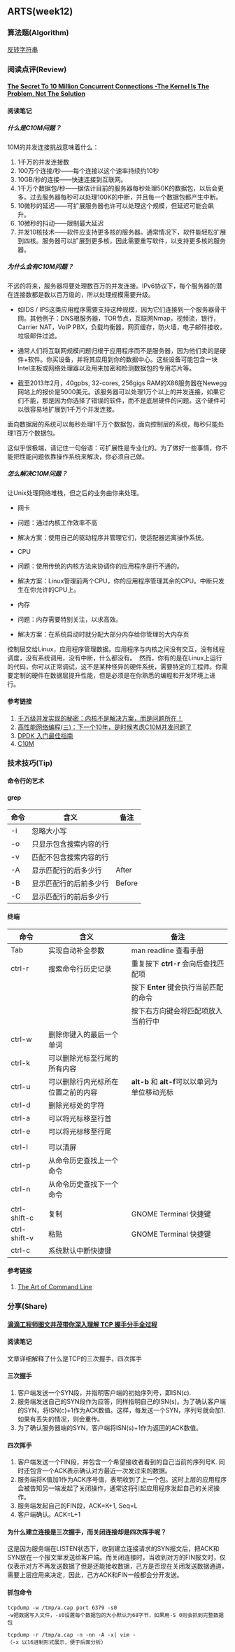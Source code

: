 ## ARTS(week12)

### 算法题(Algorithm)

[反转字符串](https://github.com/geekwho11/learn.leetcode.xbcme/tree/master/php/src/344.reverse-string)

### 阅读点评(Review)

#### [The Secret To 10 Million Concurrent Connections -The Kernel Is The Problem, Not The Solution](http://highscalability.com/blog/2013/5/13/the-secret-to-10-million-concurrent-connections-the-kernel-i.html)

#### 阅读笔记

##### 什么是C10M问题？

10M的并发连接挑战意味着什么：

1. 1千万的并发连接数 
2. 100万个连接/秒——每个连接以这个速率持续约10秒 
3. 10GB/秒的连接——快速连接到互联网。 
4. 1千万个数据包/秒——据估计目前的服务器每秒处理50K的数据包，以后会更多。过去服务器每秒可以处理100K的中断，并且每一个数据包都产生中断。 
5. 10微秒的延迟——可扩展服务器也许可以处理这个规模，但延迟可能会飙升。 
6. 10微秒的抖动——限制最大延迟 
7. 并发10核技术——软件应支持更多核的服务器。通常情况下，软件能轻松扩展到四核。服务器可以扩展到更多核，因此需要重写软件，以支持更多核的服务器。 

##### 为什么会有C10M问题？

不远的将来，服务器将要处理数百万的并发连接。IPv6协议下，每个服务器的潜在连接数都是数以百万级的，所以处理规模需要升级。

- 如IDS / IPS这类应用程序需要支持这种规模，因为它们连接到一个服务器骨干网。其他例子：DNS根服务器，TOR节点，互联网Nmap，视频流，银行，Carrier NAT，VoIP PBX，负载均衡器，网页缓存，防火墙，电子邮件接收，垃圾邮件过滤。


- 通常人们将互联网规模问题归根于应用程序而不是服务器，因为他们卖的是硬件+软件。你买设备，并将其应用到你的数据中心。这些设备可能包含一块Intel主板或网络处理器以及用来加密和检测数据包的专用芯片等。

- 截至2013年2月，40gpbs, 32-cores, 256gigs RAM的X86服务器在Newegg网站上的报价是5000美元。该服务器可以处理1万个以上的并发连接，如果它们不能，那是因为你选择了错误的软件，而不是底层硬件的问题。这个硬件可以很容易地扩展到1千万个并发连接。 

面向数据层的系统可以每秒处理1千万个数据包，面向控制层的系统，每秒只能处理1百万个数据包。

这似乎很极端，请记住一句俗语：可扩展性是专业化的。为了做好一些事情，你不能把性能问题依靠操作系统来解决，你必须自己做。 

##### 怎么解决C10M问题？

让Unix处理网络堆栈，但之后的业务由你来处理。

- 网卡
- 问题：通过内核工作效率不高
- 解决方案：使用自己的驱动程序并管理它们，使适配器远离操作系统。

- CPU
- 问题：使用传统的内核方法来协调你的应用程序是行不通的。
- 解决方案：Linux管理前两个CPU，你的应用程序管理其余的CPU。中断只发生在你允许的CPU上。

- 内存
- 问题：内存需要特别关注，以求高效。
- 解决方案：在系统启动时就分配大部分内存给你管理的大内存页

控制层交给Linux，应用程序管理数据。应用程序与内核之间没有交互，没有线程调度，没有系统调用，没有中断，什么都没有。 
然而，你有的是在Linux上运行的代码，你可以正常调试，这不是某种怪异的硬件系统，需要特定的工程师。你需要定制的硬件在数据层提升性能，但是必须是在你熟悉的编程和开发环境上进行。 

#### 参考链接

1. [千万级并发实现的秘密：内核不是解决方案，而是问题所在！](https://www.csdn.net/article/2013-05-16/2815317-the-secret-to-10m-concurrent)
2. [高性能网络编程(三)：下一个10年，是时候考虑C10M并发问题了](http://www.52im.net/thread-568-1-1.html)
3. [DPDK 入门最佳指南](https://www.itcodemonkey.com/article/7930.html)
4. [C10M](http://c10m.robertgraham.com/)

### 技术技巧(Tip)

#### 命令行的艺术

#### grep

| 命令   | 含义          | 备注     |
| ---- | ----------- | ------ |
| -i   | 忽略大小写       |        |
| -o   | 只显示包含搜索内容的行 |        |
| -v   | 匹配不包含搜索内容的行 |        |
| -A   | 显示匹配行的后多少行  | After  |
| -B   | 显示匹配行的后前多少行 | Before |
| -C   | 显示匹配行的前后多少行 |        |

#### 终端

| 命令           | 含义                | 备注                                |
| ------------ | ----------------- | --------------------------------- |
| Tab          | 实现自动补全参数          | man readline 查看手册                 |
| ctrl-r       | 搜索命令行历史记录         | 重复按下 **ctrl-r** 会向后查找匹配项          |
|              |                   | 按下 **Enter** 键会执行当前匹配的命令          |
|              |                   | 按下右方向键会将匹配项放入当前行中                 |
| ctrl-w       | 删除你键入的最后一个单词      |                                   |
| ctrl-k       | 可以删除光标至行尾的所有内容    |                                   |
| ctrl-u       | 可以删除行内光标所在位置之前的内容 | **alt-b** 和 **alt-f**可以以单词为单位移动光标 |
| ctrl-d       | 删除光标处的字符          |                                   |
| ctrl-a       | 可以将光标移至行首         |                                   |
| ctrl-e       | 可以将光标移至行尾         |                                   |
|              |                   |                                   |
| ctrl-l       | 可以清屏              |                                   |
| ctrl-p       | 从命令历史查找上一个命令      |                                   |
| ctrl-n       | 从命令历史查找下一个命令      |                                   |
|              |                   |                                   |
| ctrl-shift-c | 复制                | GNOME Terminal 快捷键                |
| ctrl-shift-v | 粘贴                | GNOME Terminal 快捷键                |
| ctrl-c       | 系统默认中断快捷键         |                                   |

#### 参考链接
1. [The Art of Command Line](https://github.com/jlevy/the-art-of-command-line)

### 分享(Share)

#### [滴滴工程师图文并茂带你深入理解 TCP 握手分手全过程](https://mp.weixin.qq.com/s/n0--UphB4SCFOU3k0cTyRw)

#### 阅读笔记

文章详细解释了什么是TCP的三次握手，四次挥手

#### 三次握手

1. 客户端发送一个SYN段，并指明客户端的初始序列号，即ISN(c).
2. 服务端发送自己的SYN段作为应答，同样指明自己的ISN(s)。为了确认客户端的SYN，将ISN(c)+1作为ACK数值。这样，每发送一个SYN，序列号就会加1. 如果有丢失的情况，则会重传。
3. 为了确认服务器端的SYN，客户端将ISN(s)+1作为返回的ACK数值。

#### 四次挥手
1. 客户端发送一个FIN段，并包含一个希望接收者看到的自己当前的序列号K. 同时还包含一个ACK表示确认对方最近一次发过来的数据。 
2. 服务端将K值加1作为ACK序号值，表明收到了上一个包。这时上层的应用程序会被告知另一端发起了关闭操作，通常这将引起应用程序发起自己的关闭操作。 
3. 服务端发起自己的FIN段，ACK=K+1, Seq=L 
4. 客户端确认。ACK=L+1

#### 为什么建立连接是三次握手，而关闭连接却是四次挥手呢？

这是因为服务端在LISTEN状态下，收到建立连接请求的SYN报文后，把ACK和SYN放在一个报文里发送给客户端。而关闭连接时，当收到对方的FIN报文时，仅仅表示对方不再发送数据了但是还能接收数据，己方是否现在关闭发送数据通道，需要上层应用来决定，因此，己方ACK和FIN一般都会分开发送。

#### 抓包命令

```
tcpdump -w /tmp/a.cap port 6379 -s0
-w把数据写入文件，-s0设置每个数据包的大小默认为68字节，如果用-S 0则会抓到完整数据包

tcpdump -r /tmp/a.cap -n -nn -A -x| vim -
（-x 以16进制形式展示，便于后面分析）
```

